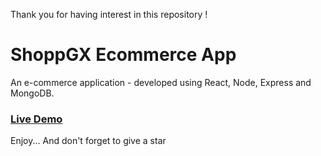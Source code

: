 Thank you for having interest in this repository !

# ShoppGX Ecommerce App

An e-commerce application - developed using React, Node, Express and MongoDB.

### [Live Demo](https://shoppgx.herokuapp.com "ShoppGX E-commerce application")

Enjoy...
And don't forget to give a star
